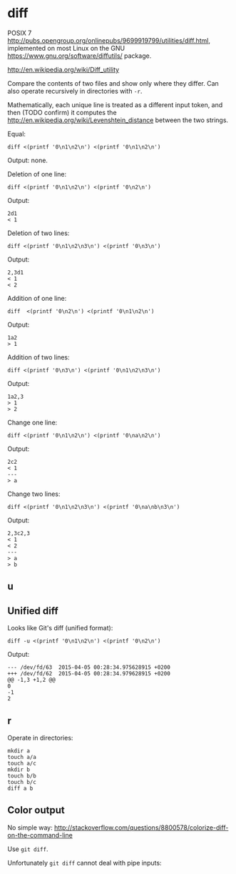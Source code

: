 # diff

POSIX 7 <http://pubs.opengroup.org/onlinepubs/9699919799/utilities/diff.html>, implemented on most Linux on the GNU <https://www.gnu.org/software/diffutils/> package.

<http://en.wikipedia.org/wiki/Diff_utility>

Compare the contents of two files and show only where they differ. Can also operate recursively in directories with `-r`.

Mathematically, each unique line is treated as a different input token, and then (TODO confirm) it computes the <http://en.wikipedia.org/wiki/Levenshtein_distance> between the two strings.

Equal:

    diff <(printf '0\n1\n2\n') <(printf '0\n1\n2\n')

Output: none.

Deletion of one line:

    diff <(printf '0\n1\n2\n') <(printf '0\n2\n')

Output:

    2d1
    < 1

Deletion of two lines:

    diff <(printf '0\n1\n2\n3\n') <(printf '0\n3\n')

Output:

    2,3d1
    < 1
    < 2

Addition of one line:

    diff  <(printf '0\n2\n') <(printf '0\n1\n2\n')

Output:

    1a2
    > 1

Addition of two lines:

    diff <(printf '0\n3\n') <(printf '0\n1\n2\n3\n')

Output:

    1a2,3
    > 1
    > 2

Change one line:

    diff <(printf '0\n1\n2\n') <(printf '0\na\n2\n')

Output:

    2c2
    < 1
    ---
    > a

Change two lines:

    diff <(printf '0\n1\n2\n3\n') <(printf '0\na\nb\n3\n')

Output:

    2,3c2,3
    < 1
    < 2
    ---
    > a
    > b

## u

## Unified diff

Looks like Git's diff (unified format):

    diff -u <(printf '0\n1\n2\n') <(printf '0\n2\n')

Output:

    --- /dev/fd/63	2015-04-05 00:28:34.975628915 +0200
    +++ /dev/fd/62	2015-04-05 00:28:34.979628915 +0200
    @@ -1,3 +1,2 @@
    0
    -1
    2

## r

Operate in directories:

    mkdir a
    touch a/a
    touch a/c
    mkdir b
    touch b/b
    touch b/c
    diff a b

## Color output

No simple way: <http://stackoverflow.com/questions/8800578/colorize-diff-on-the-command-line>

Use `git diff`.

Unfortunately `git diff` cannot deal with pipe inputs:
